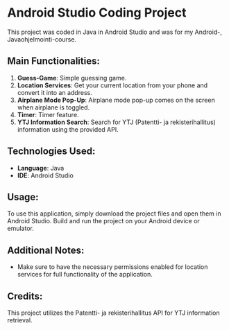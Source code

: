 # Android Studio Coding Project

This project was coded in Java in Android Studio and was for my Android-, Javaohjelmointi-course. 

## Main Functionalities:

1. **Guess-Game**: Simple guessing game.
2. **Location Services**: Get your current location from your phone and convert it into an address.
3. **Airplane Mode Pop-Up**: Airplane mode pop-up comes on the screen when airplane is toggled.
4. **Timer**: Timer feature.
5. **YTJ Information Search**: Search for YTJ (Patentti- ja rekisterihallitus) information using the provided API.

## Technologies Used:

- **Language**: Java
- **IDE**: Android Studio

## Usage:

To use this application, simply download the project files and open them in Android Studio. Build and run the project on your Android device or emulator.

## Additional Notes:

- Make sure to have the necessary permissions enabled for location services for full functionality of the application.

## Credits:

This project utilizes the Patentti- ja rekisterihallitus API for YTJ information retrieval.
